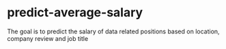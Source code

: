 # predict-average-salary
The goal is to predict the salary of data related positions based on location, company review and job title
